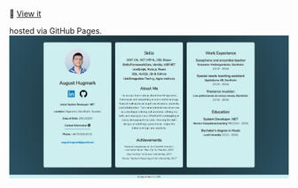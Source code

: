 🔗 [View it](https://augusthugmark.github.io/cv)

hosted via GitHub Pages.
![Cv Screenshot](./assets/imgs/screenshotCv.png)
